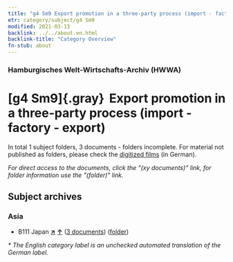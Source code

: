 ```yaml
---
title: "g4 Sm9 Export promotion in a three-party process (import - factory - export)"
etr: category/subject/g4 Sm9
modified: 2021-03-13
backlink: ../../about.en.html
backlink-title: "Category Overview"
fn-stub: about
---
```


### Hamburgisches Welt-Wirtschafts-Archiv (HWWA)
# [g4 Sm9]{.gray}&#8201; Export promotion in a three-party process (import - factory - export)&#160; 





In total 1 subject folders, 3 documents - folders incomplete.
For material not published as folders, please check the [digitized films](/film/h1_sh) (in German).

_For direct access to the documents, click the "(xy documents)" link, for folder information use the "(folder)" link._

## Subject archives



### Asia

- B111 Japan [**&nearr;**](../../../geo/i/141272/about.en.html "Japan (all folders)") [**&uarr;**](../../../geo/about.en.html#B111 "Country category system") (<a href="https://pm20.zbw.eu/dfgview/sh/141272,144490" title="about: Japan : Export promotion in a three-party process (import - factory - export)" target="_blank">3 documents</a>) ([folder](../../../../folder/sh/1412xx/141272/1444xx/144490/about.en.html))


_* The English category label is an unchecked automated translation of the German label._

